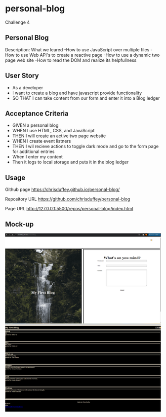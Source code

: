 # personal-blog

Challenge 4 
## Personal Blog

Description: What we leared
-How to use JavaScript over multiple files
-How to use Web API's to create a reactive page
-How to use a dynamic two page web site
-How to read the DOM and realize its helpfullness

## User Story
* As a developer 
* I want to create a blog and have javascript provide functionality 
* SO THAT I can take content from our form and enter it into a Blog ledger

## Acceptance Criteria 
* GIVEN a personal blog
* WHEN I use HTML, CSS, and JavaScript
* THEN I will create an active two page website
* WHEN I create event listners
* THEN I wil recieve actions to toggle dark mode and go to the form page for additional entries
* When I enter my content
* Then it logs to local storage and puts it in the blog ledger




## Usage
Github page
https://chrisduffey.github.io/personal-blog/

Repository URL
https://github.com/chrisduffey/personal-blog

Page URL
http://127.0.0.1:5500/repos/personal-blog/index.html

## Mock-up
![alt text](assets/images/mockupform.png)
![alt text](assets/images/mockupblog.png)

